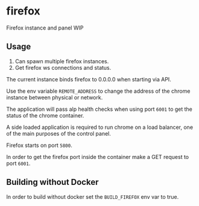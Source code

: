 # firefox

Firefox instance and panel WIP

## Usage

1. Can spawn multiple firefox instances.
1. Get firefox ws connections and status.

The current instance binds firefox to 0.0.0.0 when starting via API.

Use the env variable `REMOTE_ADDRESS` to change the address of the chrome instance between physical or network.

The application will pass alp health checks when using port `6001` to get the status of the chrome container.

A side loaded application is required to run chrome on a load balancer, one of the main purposes of the control panel.

Firefox starts on port `5800`.

In order to get the firefox port inside the container make a GET request to port `6001`.

## Building without Docker

In order to build without docker set the `BUILD_FIREFOX` env var to true.